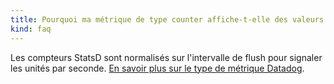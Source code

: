 ```yaml
---
title: Pourquoi ma métrique de type counter affiche-t-elle des valeurs décimales?
kind: faq
---
```


Les compteurs StatsD sont normalisés sur l'intervalle de flush pour signaler les unités par seconde. [En savoir plus sur le type de métrique Datadog][1].

[1]: /developers/metrics/
